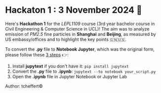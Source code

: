 # Hackaton 1 : 3 November 2024 📅​

Here's **Hackathon 1** for the *LEPL1109* course (3rd year bachelor course in Civil Engineering & Computer Science in UCL)! The aim was to analyze emission of *PM2.5* fine particles in **Shanghai** and **Beijing**, as measured by US embassy/offices and to highlight the key points 🇨🇳​🇺🇸​.

To convert the **.py** file to **Notebook Jupyter**, which was the original form, please follow these <U>3 steps</U> 👉​​:
1. Install **jupytext** if you don't have it: ```pip install jupytext```
2. Convert the **.py** file to **.ipynb**: ```jupytext --to notebook your_script.py```
3. Open the **.ipynb** file in Jupyter Notebook or Jupyter Lab

Author: tcheffert©